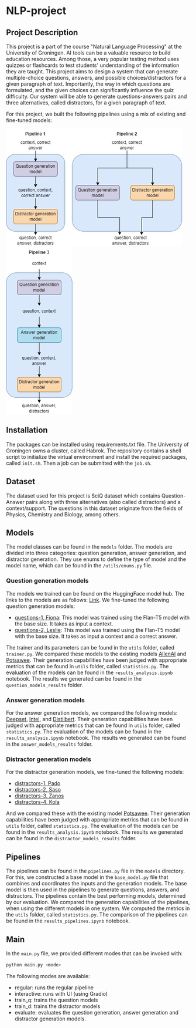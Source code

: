 # NLP-project


## Project Description
This project is a part of the course "Natural Language Processing" at the University of Groningen.
AI tools can be a valuable resource to build education resources. 
Among those, a very popular testing method uses quizzes or flashcards to test students' understanding of the information they are taught. 
This project aims to design a system that can generate multiple-choice questions, answers, and possible choices/distractors for a given paragraph of text. 
Importantly, the way in which questions are formulated, and the given choices can significantly influence the quiz difficulty. 
Our system will be able to generate questions-answers pairs and three alternatives, called distractors, for a given paragraph of text.

For this project, we built the following pipelines using a mix of existing and fine-tuned models:

![Pipeline](pipelines1.jpg)
![Pipeline](pipelines2.jpg)

## Installation
The packages can be installed using requirements.txt file. The University of Groningen owns a cluster, called Habrok.
The repository contains a shell script to initialize the virtual environment and install the required packages, called ``init.sh``.
Then a job can be submitted with the ``job.sh``.

## Dataset
The dataset used for this project is  SciQ dataset which contains Question-Answer pairs along with three alternatives (also called distractors) and a context/support. 
The questions in this dataset originate from the fields of Physics, Chemistry and Biology, among others. 

## Models
The model classes can be found in the `models` folder. The models are divided into three categories: question generation, answer generation, and distractor generation.
They use enums to define the type of model and the model name, which can be found in the `/utils/enums.py` file.

### Question generation models
The models we trained can be found on the HuggingFace model hub. 
The links to the models are as follows: [Link](https://huggingface.co/kxv26).
We fine-tuned the following question generation models:
- [questions-1, Fiona](https://huggingface.co/kxv26/fiona): This model was trained using the Flan-T5 model with the base size. It takes as input a context.
- [questions-2, Leslie](https://huggingface.co/kxv26/leslie): This model was trained using the Flan-T5 model with the base size. It takes as input a context and a correct answer.

The trainer and its parameters can be found in the `utils` folder, called `trainer.py`.
We compared these models to the existing models [AllenAI](https://huggingface.co/allenai/t5-small-squad2-question-generation)
and [Potsawee](https://huggingface.co/potsawee/t5-large-generation-squad-QuestionAnswer). Their generation capabilities have been judged with appropriate metrics that can be found in `utils` folder, called `statistics.py`.
The evaluation of the models can be found in the `results_analysis.ipynb` notebook. The results we generated can be found in the `question_models_results` folder.

### Answer generation models
For the answer generation models, we compared the following models: [Deepset](https://huggingface.co/deepset/roberta-base-squad2), [Intel](https://huggingface.co/Intel/dynamic_tinybert), and
[Distilbert](https://huggingface.co/distilbert/distilbert-base-cased-distilled-squad).  Their generation capabilities have been judged with appropriate metrics that can be found in `utils` folder, called `statistics.py`.
The evaluation of the models can be found in the `results_analysis.ipynb` notebook. The results we generated can be found in the `answer_models_results` folder.

### Distractor generation models

For the distractor generation models, we fine-tuned the following models:
- [distractors-1, Pado](https://huggingface.co/kxv26/pado)
- [distractors-2, Saso](https://huggingface.co/kxv26/saso)
- [distractors-3, Zanos](https://huggingface.co/kxv26/zanos)
- [distractors-4, Kola](https://huggingface.co/kxv26/Kola)

And we compared these with the existing model [Potsawee](https://huggingface.co/potsawee/t5-large-generation-race-Distractor).
Their generation capabilities have been judged with appropriate metrics that can be found in `utils` folder, called `statistics.py`.
The evaluation of the models can be found in the `results_analysis.ipynb` notebook. The results we generated can be found in the `distractor_models_results` folder.

## Pipelines
The pipelines can be found in the `pipelines.py` file in the `models` directory.
For this, we constructed a base model in the `base_model.py` file that combines and coordinates the inputs and the generation models.
The base model is then used in the pipelines to generate questions, answers, and distractors. The pipelines contain the best performing models, determined by our evaluation.
We compared the generation capabilities of the pipelines, when using the different models in one system. We computed the metrics in the `utils` folder, called `statistics.py`.
The comparison of the pipelines can be found in the `results_pipelines.ipynb` notebook. 

## Main
In the `main.py` file, we provided different modes that can be invoked with:
```bash
python main.py <mode>
```
The following modes are available:
- regular: runs the regular pipeline
- interactive: runs with UI (using Gradio)
- train_q: trains the question models
- train_d: trains the distractor models
- evaluate: evaluates the question generation, answer generation and distractor generation models.
